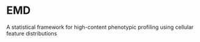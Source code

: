 # EMD
A statistical framework for high-content phenotypic profiling using cellular feature distributions 
